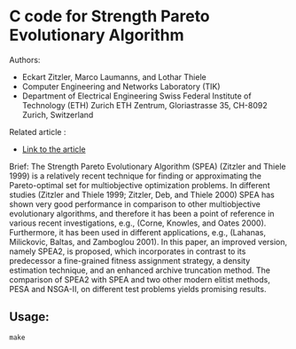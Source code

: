 # C code for Strength Pareto Evolutionary Algorithm

Authors:
- Eckart Zitzler, Marco Laumanns, and Lothar Thiele
- Computer Engineering and Networks Laboratory (TIK) 
- Department of Electrical Engineering Swiss Federal Institute of Technology (ETH) Zurich ETH Zentrum, Gloriastrasse 35, CH-8092 Zurich, Switzerland

Related article :
- [Link to the article](http://e-collection.library.ethz.ch/eserv/eth:24689/eth-24689-01.pdf)

Brief:
The Strength Pareto Evolutionary Algorithm (SPEA) (Zitzler and Thiele 1999)
is a relatively recent technique for finding or approximating the Pareto-optimal set
for multiobjective optimization problems. In different studies (Zitzler and Thiele
1999; Zitzler, Deb, and Thiele 2000) SPEA has shown very good performance in
comparison to other multiobjective evolutionary algorithms, and therefore it has
been a point of reference in various recent investigations, e.g., (Corne, Knowles,
and Oates 2000). Furthermore, it has been used in different applications, e.g., (Lahanas,
Milickovic, Baltas, and Zamboglou 2001). In this paper, an improved version,
namely SPEA2, is proposed, which incorporates in contrast to its predecessor
a fine-grained fitness assignment strategy, a density estimation technique, and an
enhanced archive truncation method. The comparison of SPEA2 with SPEA and
two other modern elitist methods, PESA and NSGA-II, on different test problems
yields promising results.

## Usage:

```
make
```

